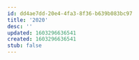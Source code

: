 ```yaml
---
id: dd4ae7dd-20e4-4fa3-8f36-b639b083bc97
title: '2020'
desc: ''
updated: 1603296636541
created: 1603296636541
stub: false
---
```


